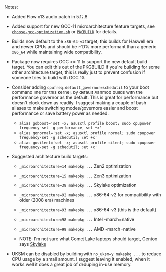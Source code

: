 
Notes:

  - Added Flow x13 audio patch in 5.12.8
  - Added support for new GCC-11 microarchitecture feature targets, see [`choose-gcc-optimization.sh`](choose-gcc-optimization.sh) or [`PKGBUILD`](PKGBUILD) for details.
  - Builds now default to the `x86-64-v3` target; this builds for Haswell era and newer CPUs and should be ~10% more performant than a generic `x86_64` while maintaining wide compatibility.
  - Package now requires GCC >= 11 to support the new default build target. You can edit this out of the PKGBUILD if you're building for some other architecture target, this is really just to prevent confusion if someone tries to build with GCC 10.
  - Consider adding `cpufreq.default_governor=schedutil` to your boot command line for this kernel, by default Xanmod builds with the performance governor as the default. This is great for performance but doesn't clock down as readily. I suggest making a couple of bash aliases to make switching modes/governors easier and boost performance or save battery power as needed.

    * `alias goboost='set -x; asusctl profile boost; sudo cpupower frequency-set -g performance; set +x'`
    * `alias gonormal='set -x; asusctl profile normal; sudo cpupower frequency-set -g schedutil; set +x'`
    * `alias gosilent='set -x; asusctl profile silent; sudo cpupower frequency-set -g schedutil; set +x'`

  - Suggested architecture build targets:

    * `_microarchitecture=14 makepkg ...` Zen2 optimization
    * `_microarchitecture=15 makepkg ...` Zen3 optimization
    * `_microarchitecture=38 makepkg ...` Skylake optimization
    * `_microarchitecture=92 makepkg ...` x86-64-v2 for compatibility with older (2008 era) machines
    * `_microarchitecture=93 makepkg ...` x86-64-v3 (this is the default)
    * `_microarchitecture=98 makepkg ...` Intel -march=native
    * `_microarchitecture=99 makepkg ...` AMD -march=native 

    * NOTE: I'm not sure what Comet Lake laptops should target, Gentoo says [Skylake](https://wiki.gentoo.org/wiki/Safe_CFLAGS#Skylake.2C_Kaby_Lake.2C_Kaby_Lake_R.2C_Coffee_Lake.2C_Comet_Lake)

  - UKSM can be disabled by building with `no_uksm=y makepkg ...` to reduce CPU usage by a small amount. I suggest leaving it enabled, when it works well it does a great job of deduping in-use memory.
